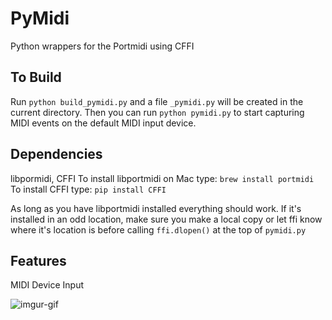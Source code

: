 # PyMidi
Python wrappers for the Portmidi using CFFI

## To Build
Run `python build_pymidi.py` and a file `_pymidi.py` will be created in the current directory.  Then you can run `python pymidi.py` to start capturing MIDI events on the default MIDI input device.

## Dependencies
libpormidi, CFFI
To install libportmidi on Mac type:
`brew install portmidi`
To install CFFI type:
`pip install CFFI`

As long as you have libportmidi installed everything should work.  If it's installed in an odd location, make sure you make a local copy or let ffi know where it's location is before calling `ffi.dlopen()` at the top of `pymidi.py`

## Features
MIDI Device Input

![imgur-gif](../blob/master/img/pymidi_720_ffmpeg.gif)

